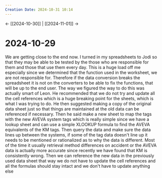 ```yaml
---
Creation Date: 2024-10-31 10:14
---
```


<- [[2024-10-30]] | [[2024-11-01]]  ->

# 2024-10-29
We are getting close to the end now. I turned in my spreadsheets to Jodi so that they may be able to be tested by the those who are responsible for them and those that use them every day. This is a huge load off me especially since we determined that the function used in the worksheet, we are not responsible for. Therefore if the data conversion breaks the spreadsheet it is not on the converters to be able to fix the functions, that will be up to the end user. The way we figured the way to do this was actually smart of Leon. He recommended that we do not try and update all the cell references which is a huge breaking point for the sheets, which is what I was trying to do. He then suggested making a copy of the original data sheet just so that things are maintained at the old data can be referenced if necessary. Then he said make a new sheet to map the tags with the new AVEVA system tags which is really simple since we have a lookup sheet and can use a simple XLOOKUP formula to find the AVEVA equivalents of the KM tags. Then query the data and make sure the data lines up between the systems, if some of the tag data doesn't line up it needs to be mentioned or rationalized as to why the data is different. Most of the time it usually retrieval method differences on accident or the AVEVA data is actually more accurate since recently we have found that KM is consistently wrong. Then we can reference the new data in the previously used data sheet that way we do not have to update the cell references and all the formulas should stay intact and we don't have to update anything else